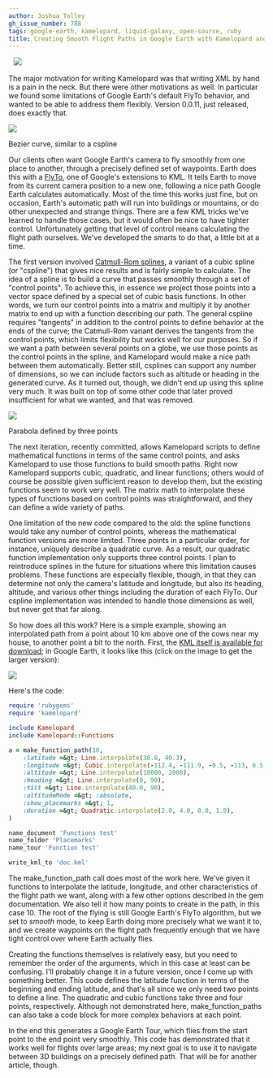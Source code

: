 ```yaml
---
author: Joshua Tolley
gh_issue_number: 788
tags: google-earth, kamelopard, liquid-galaxy, open-source, ruby
title: Creating Smooth Flight Paths in Google Earth with Kamelopard and Math
---
```


<a href="http://commons.wikimedia.org/wiki/File:Camel_in_Petra3.jpg" imageanchor="1" style="padding: 10px"><img border="0" src="/blog/2013/04/15/creating-smooth-flight-paths-in-google/image-0.jpeg"/></a>

The major motivation for writing Kamelopard was that writing XML by hand is a pain in the neck. But there were other motivations as well. In particular we found some limitations of Google Earth's default FlyTo behavior, and wanted to be able to address them flexibly. Version 0.0.11, just released, does exactly that.

<a href="/blog/2013/04/15/creating-smooth-flight-paths-in-google/image-0-big.png" imageanchor="1"><img border="0" src="/blog/2013/04/15/creating-smooth-flight-paths-in-google/image-0.png"/></a>

Bezier curve, similar to a cspline

Our clients often want Google Earth's camera to fly smoothly from one place to another, through a precisely defined set of waypoints. Earth does this with a [FlyTo](https://developers.google.com/kml/documentation/kmlreference#gxflyto), one of Google's extensions to KML. It tells Earth to move from its current camera position to a new one, following a nice path Google Earth calculates automatically. Most of the time this works just fine, but on occasion, Earth's automatic path will run into buildings or mountains, or do other unexpected and strange things. There are a few KML tricks we've learned to handle those cases, but it would often be nice to have tighter control. Unfortunately getting that level of control means calculating the flight path ourselves. We've developed the smarts to do that, a little bit at a time.

The first version involved [Catmull-Rom splines](http://en.wikipedia.org/wiki/Cubic_Hermite_spline), a variant of a cubic spline (or "cspline") that gives nice results and is fairly simple to calculate. The idea of a spline is to build a curve that passes smoothly through a set of "control points". To achieve this, in essence we project those points into a vector space defined by a special set of cubic basis functions. In other words, we turn our control points into a matrix and multiply it by another matrix to end up with a function describing our path. The general cspline requires "tangents" in addition to the control points to define behavior at the ends of the curve; the Catmull-Rom variant derives the tangents from the control points, which limits flexibility but works well for our purposes. So if we want a path between several points on a globe, we use those points as the control points in the spline, and Kamelopard would make a nice path between them automatically. Better still, csplines can support any number of dimensions, so we can include factors such as altitude or heading in the generated curve. As it turned out, though, we didn't end up using this spline very much. It was built on top of some other code that later proved insufficient for what we wanted, and that was removed.

<a href="/blog/2013/04/15/creating-smooth-flight-paths-in-google/image-1-big.png" imageanchor="1"><img border="0" src="/blog/2013/04/15/creating-smooth-flight-paths-in-google/image-1.png"/></a>

Parabola defined by three points

The next iteration, recently committed, allows Kamelopard scripts to define mathematical functions in terms of the same control points, and asks Kamelopard to use those functions to build smooth paths. Right now Kamelopard supports cubic, quadratic, and linear functions; others would of course be possible given sufficient reason to develop them, but the existing functions seem to work very well. The matrix math to interpolate these types of functions based on control points was straightforward, and they can define a wide variety of paths.

One limitation of the new code compared to the old: the spline functions would take any number of control points, whereas the mathematical function versions are more limited. Three points in a particular order, for instance, uniquely describe a quadratic curve. As a result, our quadratic function implementation only supports three control points. I plan to reintroduce splines in the future for situations where this limitation causes problems. These functions are especially flexible, though, in that they can determine not only the camera's latitude and longitude, but also its heading, altitude, and various other things including the duration of each FlyTo. Our cspline implementation was intended to handle those dimensions as well, but never got that far along.

So how does all this work? Here is a simple example, showing an interpolated path from a point about 10 km above one of the cows near my house, to another point a bit to the north. First, the [KML itself is available for download](http://josh.endpoint.com/kamelopard_functions.kml); in Google Earth, it looks like this (click on the image to get the larger version):

<a href="/blog/2013/04/15/creating-smooth-flight-paths-in-google/image-2-big.png" imageanchor="1"><img border="0" src="/blog/2013/04/15/creating-smooth-flight-paths-in-google/image-2.png"/></a>

Here's the code:

```ruby
require 'rubygems'
require 'kamelopard'

include Kamelopard
include Kamelopard::Functions

a = make_function_path(10,
    :latitude =&gt; Line.interpolate(38.8, 40.3),
    :longitude =&gt; Cubic.interpolate(-112.4, -111.9, -0.5, -113, 0.5, -110),
    :altitude =&gt; Line.interpolate(10000, 2000),
    :heading =&gt; Line.interpolate(0, 90),
    :tilt =&gt; Line.interpolate(40.0, 90),
    :altitudeMode =&gt; :absolute,
    :show_placemarks =&gt; 1,
    :duration =&gt; Quadratic.interpolate(2.0, 4.0, 0.0, 1.0),
)

name_document 'Functions test'
name_folder 'Placemarks'
name_tour 'Function test'

write_kml_to 'doc.kml'
```

The make_function_path call does most of the work here. We've given it functions to interpolate the latitude, longitude, and other characteristics of the flight path we want, along with a few other options described in the gem documentation. We also tell it how many points to create in the path, in this case 10. The root of the flying is still Google Earth's FlyTo algorithm, but we set to *smooth* mode, to keep Earth doing more precisely what we want it to, and we create waypoints on the flight path frequently enough that we have tight control over where Earth actually flies.

Creating the functions themselves is relatively easy, but you need to remember the order of the arguments, which in this case at least can be confusing. I'll probably change it in a future version, once I come up with something better. This code defines the latitude function in terms of the beginning and ending latitude, and that's all since we only need two points to define a line. The quadratic and cubic functions take three and four points, respectively. Although not demonstrated here, make_function_paths can also take a code block for more complex behaviors at each point.

In the end this generates a Google Earth Tour, which flies from the start point to the end point very smoothly. This code has demonstrated that it works well for flights over large areas; my next goal is to use it to navigate between 3D buildings on a precisely defined path. That will be for another article, though.
